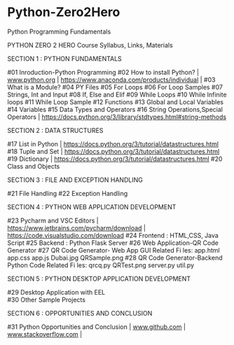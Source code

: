 # Python-Zero2Hero
Python Programming Fundamentals



PYTHON ZERO 2 HERO Course Syllabus, Links, Materials

SECTION 1 : PYTHON FUNDAMENTALS


#01  Inroduction-Python Programming
#02  How to install Python? | www.python.org | https://www.anaconda.com/products/individual |
#03  What is a Module?
#04  PY Files
#05  For Loops
#06  For Loop Samples
#07  Strings, Int and Input
#08  If, Else and Elif
#09  While Loops
#10  While Infinite loops
#11  While Loop Sample
#12  Functions
#13  Global and Local Variables
#14  Variables
#15  Data Types and Operators
#16  String Operations,Special Operators | https://docs.python.org/3/library/stdtypes.html#string-methods


SECTION 2 : DATA STRUCTURES


#17   List in Python | https://docs.python.org/3/tutorial/datastructures.html
#18   Tuple and Set | https://docs.python.org/3/tutorial/datastructures.html
#19   Dictionary | https://docs.python.org/3/tutorial/datastructures.html
#20   Class and Objects


SECTION 3 : FILE AND EXCEPTION HANDLING


#21  File Handling
#22  Exception Handling


SECTION 4 : PYTHON WEB APPLICATION DEVELOPMENT 


#23  Pycharm and VSC Editors | https://www.jetbrains.com/pycharm/download | https://code.visualstudio.com/download
#24 Frontend : HTML,CSS, Java Script
#25  Backend : Python Flask Server
#26  Web Application-QR Code Generator
#27   QR Code Generator- Web App GUI
Related Fi les: app.html app.css  app.js    Dubai.jpg  QRSample.png
#28   QR Code Generator-Backend Python Code
Related Fi les: qrcq.py  QRTest.png server.py util.py


SECTION 5 : PYTHON DESKTOP APPLICATION DEVELOPMENT


#29  Desktop Application with EEL  
#30  Other Sample Projects


SECTION 6 : OPPORTUNITIES AND CONCLUSION

#31  Python Opportunities and Conclusion | www.github.com | www.stackoverflow.com | 

